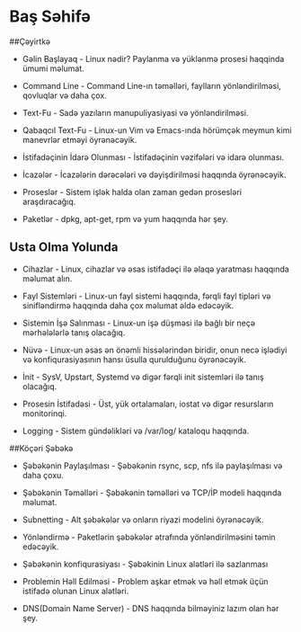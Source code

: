 # Baş Səhifə

##Çəyirtkə

* Gəlin Başlayaq - Linux nədir? Paylanma və yüklənmə prosesi haqqinda ümumi məlumat.

* Command Line - Command Line-ın təməlləri, faylların yönləndirilməsi, qovluqlar və daha çox.

* Text-Fu - Sadə yazıların manupuliyasiyasi və yönləndirilməsi.

* Qabaqcıl Text-Fu - Linux-un Vim və Emacs-ında hörümçək meymun kimi manevrlər etməyi öyrənəcəyik. 

* İstifadəçinin İdarə Olunması - İstifadəçinin vəzifələri və idarə olunması.

* İcazələr - İcazələrin dərəcələri və dəyişdirilməsi haqqında öyrənəcəyik.

* Proseslər - Sistem işlək halda olan zaman gedən prosesləri araşdıracağıq.

* Paketlər - dpkg, apt-get, rpm və yum haqqında hər şey.

## Usta Olma Yolunda

* Cihazlar - Linux, cihazlar və əsas istifadəçi ilə əlaqə yaratması haqqında məlumat alın.

* Fayl Sistemləri - Linux-un fayl sistemi haqqında, fərqli fayl tipləri və sinifləndirmə haqqında daha çox məlumat əldə edəcəyik.

* Sistemin İşə Salınması - Linux-un işə düşməsi ilə bağlı bir neçə mərhələlərlə tanış olacağıq.

* Nüvə - Linux-un əsas ən önəmli hissələrindən biridir, onun necə işlədiyi və konfiqurasiyasının hansı üsulla qurulduğunu öyrənəcəyik. 

* İnit - SysV, Upstart, Systemd və digər fərqli init sistemləri ilə tanış olacağıq.

* Prosesin İstifadəsi - Üst, yük ortalamaları, iostat və digər resursların monitorinqi.

* Logging - Sistem gündəlikləri və /var/log/ kataloqu haqqında.

##Köçəri Şəbəkə 

* Şəbəkənin Paylaşılması - Şəbəkənin rsync, scp, nfs ilə paylaşılması və daha çoxu.

* Şəbəkənin Təməlləri - Şəbəkənin təməlləri və TCP/İP modeli haqqında məlumat.

* Subnetting - Alt şəbəkələr və onların riyazi modelini öyrənəcəyik.

* Yönləndirmə - Paketlərin şəbəkələr ətrafında yönləndirilməsini təmin edəcəyik.

* Şəbəkənin konfiqurasiyası - Şəbəkinin Linux alətləri ilə sazlanması

* Problemin Həll Edilməsi - Problem aşkar etmək və həll etmək üçün istifadə olunan Linux alətləri.

* DNS(Domain Name Server) - DNS haqqında bilməyiniz lazım olan hər şey.
